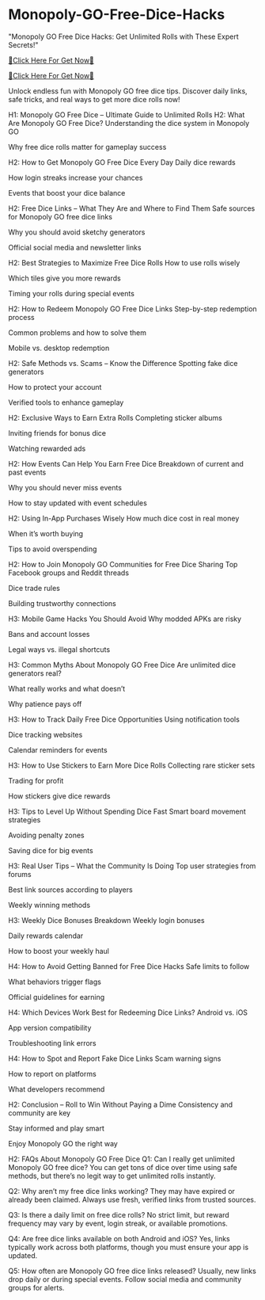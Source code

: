 # Monopoly-GO-Free-Dice-Hacks

"Monopoly GO Free Dice Hacks: Get Unlimited Rolls with These Expert Secrets!"


[🎁Click Here For Get Now🎁](https://zeedoffer.com/monopoly/)

[🎁Click Here For Get Now🎁](https://zeedoffer.com/monopoly/)


Unlock endless fun with Monopoly GO free dice tips. Discover daily links, safe tricks, and real ways to get more dice rolls now!

H1: Monopoly GO Free Dice – Ultimate Guide to Unlimited Rolls
H2: What Are Monopoly GO Free Dice?
Understanding the dice system in Monopoly GO

Why free dice rolls matter for gameplay success

H2: How to Get Monopoly GO Free Dice Every Day
Daily dice rewards

How login streaks increase your chances

Events that boost your dice balance

H2: Free Dice Links – What They Are and Where to Find Them
Safe sources for Monopoly GO free dice links

Why you should avoid sketchy generators

Official social media and newsletter links

H2: Best Strategies to Maximize Free Dice Rolls
How to use rolls wisely

Which tiles give you more rewards

Timing your rolls during special events

H2: How to Redeem Monopoly GO Free Dice Links
Step-by-step redemption process

Common problems and how to solve them

Mobile vs. desktop redemption

H2: Safe Methods vs. Scams – Know the Difference
Spotting fake dice generators

How to protect your account

Verified tools to enhance gameplay

H2: Exclusive Ways to Earn Extra Rolls
Completing sticker albums

Inviting friends for bonus dice

Watching rewarded ads

H2: How Events Can Help You Earn Free Dice
Breakdown of current and past events

Why you should never miss events

How to stay updated with event schedules

H2: Using In-App Purchases Wisely
How much dice cost in real money

When it’s worth buying

Tips to avoid overspending

H2: How to Join Monopoly GO Communities for Free Dice Sharing
Top Facebook groups and Reddit threads

Dice trade rules

Building trustworthy connections

H3: Mobile Game Hacks You Should Avoid
Why modded APKs are risky

Bans and account losses

Legal ways vs. illegal shortcuts

H3: Common Myths About Monopoly GO Free Dice
Are unlimited dice generators real?

What really works and what doesn’t

Why patience pays off

H3: How to Track Daily Free Dice Opportunities
Using notification tools

Dice tracking websites

Calendar reminders for events

H3: How to Use Stickers to Earn More Dice Rolls
Collecting rare sticker sets

Trading for profit

How stickers give dice rewards

H3: Tips to Level Up Without Spending Dice Fast
Smart board movement strategies

Avoiding penalty zones

Saving dice for big events

H3: Real User Tips – What the Community Is Doing
Top user strategies from forums

Best link sources according to players

Weekly winning methods

H3: Weekly Dice Bonuses Breakdown
Weekly login bonuses

Daily rewards calendar

How to boost your weekly haul

H4: How to Avoid Getting Banned for Free Dice Hacks
Safe limits to follow

What behaviors trigger flags

Official guidelines for earning

H4: Which Devices Work Best for Redeeming Dice Links?
Android vs. iOS

App version compatibility

Troubleshooting link errors

H4: How to Spot and Report Fake Dice Links
Scam warning signs

How to report on platforms

What developers recommend

H2: Conclusion – Roll to Win Without Paying a Dime
Consistency and community are key

Stay informed and play smart

Enjoy Monopoly GO the right way

H2: FAQs About Monopoly GO Free Dice
Q1: Can I really get unlimited Monopoly GO free dice?
You can get tons of dice over time using safe methods, but there’s no legit way to get unlimited rolls instantly.

Q2: Why aren’t my free dice links working?
They may have expired or already been claimed. Always use fresh, verified links from trusted sources.

Q3: Is there a daily limit on free dice rolls?
No strict limit, but reward frequency may vary by event, login streak, or available promotions.

Q4: Are free dice links available on both Android and iOS?
Yes, links typically work across both platforms, though you must ensure your app is updated.

Q5: How often are Monopoly GO free dice links released?
Usually, new links drop daily or during special events. Follow social media and community groups for alerts.
